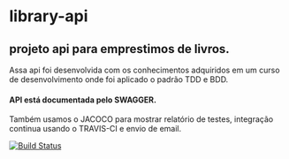 # library-api

## projeto api para emprestimos de livros.

Assa api foi desenvolvida com os conhecimentos adquiridos em um  curso de desenvolvimento onde foi aplicado o 
padrão TDD e BDD. 
#### API está documentada pelo SWAGGER.
Também usamos o JACOCO para mostrar relatório de testes, integração continua usando o TRAVIS-CI e envio de email. 


[![Build Status](https://travis-ci.org/daylanbueno/library-api.svg?branch=master)](https://travis-ci.org/daylanbueno/library-api)
